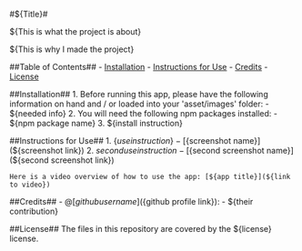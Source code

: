 #$\{Title\}#

${This is what the project is about}

${This is why I made the project}

##Table of Contents##
    - [Installation](#installation)
    - [Instructions for Use](#instructions-for-use)
    - [Credits](#credits)
    - [License](#license)

##Installation##
    1. Before running this app, please have the following information on hand and / or loaded into your 'asset/images' folder:
       - ${needed info}
    2. You will need the following npm packages installed:
       - ${npm package name}
    3. ${install instruction}

##Instructions for Use##
    1. $\{use instruction\}
       - [${screenshot name}](${screenshot link})
    2. ${second use instruction}
       - [${second screenshot name}](${second screenshot link})
    
    Here is a video overview of how to use the app: [${app title}](${link to video})

##Credits##
    - @[${github username}](${github profile link}):
      - ${their contribution}


##License##
The files in this repository are covered by the ${license} license.